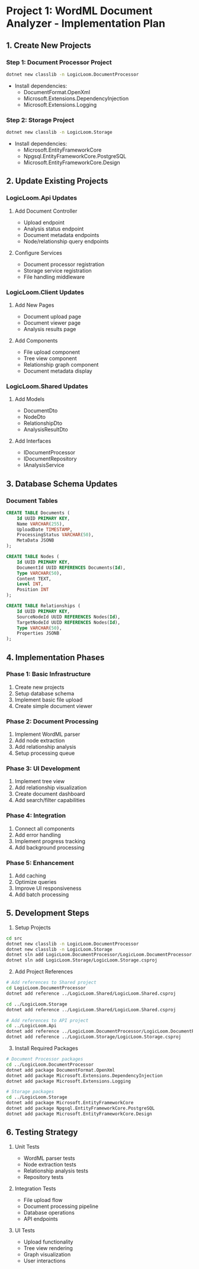 # Project 1: WordML Document Analyzer - Implementation Plan

## 1. Create New Projects

### Step 1: Document Processor Project
```bash
dotnet new classlib -n LogicLoom.DocumentProcessor
```
- Install dependencies:
  - DocumentFormat.OpenXml
  - Microsoft.Extensions.DependencyInjection
  - Microsoft.Extensions.Logging

### Step 2: Storage Project
```bash
dotnet new classlib -n LogicLoom.Storage
```
- Install dependencies:
  - Microsoft.EntityFrameworkCore
  - Npgsql.EntityFrameworkCore.PostgreSQL
  - Microsoft.EntityFrameworkCore.Design

## 2. Update Existing Projects

### LogicLoom.Api Updates
1. Add Document Controller
   - Upload endpoint
   - Analysis status endpoint
   - Document metadata endpoints
   - Node/relationship query endpoints

2. Configure Services
   - Document processor registration
   - Storage service registration
   - File handling middleware

### LogicLoom.Client Updates
1. Add New Pages
   - Document upload page
   - Document viewer page
   - Analysis results page

2. Add Components
   - File upload component
   - Tree view component
   - Relationship graph component
   - Document metadata display

### LogicLoom.Shared Updates
1. Add Models
   - DocumentDto
   - NodeDto
   - RelationshipDto
   - AnalysisResultDto

2. Add Interfaces
   - IDocumentProcessor
   - IDocumentRepository
   - IAnalysisService

## 3. Database Schema Updates

### Document Tables
```sql
CREATE TABLE Documents (
    Id UUID PRIMARY KEY,
    Name VARCHAR(255),
    UploadDate TIMESTAMP,
    ProcessingStatus VARCHAR(50),
    MetaData JSONB
);

CREATE TABLE Nodes (
    Id UUID PRIMARY KEY,
    DocumentId UUID REFERENCES Documents(Id),
    Type VARCHAR(50),
    Content TEXT,
    Level INT,
    Position INT
);

CREATE TABLE Relationships (
    Id UUID PRIMARY KEY,
    SourceNodeId UUID REFERENCES Nodes(Id),
    TargetNodeId UUID REFERENCES Nodes(Id),
    Type VARCHAR(50),
    Properties JSONB
);
```

## 4. Implementation Phases

### Phase 1: Basic Infrastructure
1. Create new projects
2. Setup database schema
3. Implement basic file upload
4. Create simple document viewer

### Phase 2: Document Processing
1. Implement WordML parser
2. Add node extraction
3. Add relationship analysis
4. Setup processing queue

### Phase 3: UI Development
1. Implement tree view
2. Add relationship visualization
3. Create document dashboard
4. Add search/filter capabilities

### Phase 4: Integration
1. Connect all components
2. Add error handling
3. Implement progress tracking
4. Add background processing

### Phase 5: Enhancement
1. Add caching
2. Optimize queries
3. Improve UI responsiveness
4. Add batch processing

## 5. Development Steps

1. Setup Projects
```bash
cd src
dotnet new classlib -n LogicLoom.DocumentProcessor
dotnet new classlib -n LogicLoom.Storage
dotnet sln add LogicLoom.DocumentProcessor/LogicLoom.DocumentProcessor.csproj
dotnet sln add LogicLoom.Storage/LogicLoom.Storage.csproj
```

2. Add Project References
```bash
# Add references to Shared project
cd LogicLoom.DocumentProcessor
dotnet add reference ../LogicLoom.Shared/LogicLoom.Shared.csproj

cd ../LogicLoom.Storage
dotnet add reference ../LogicLoom.Shared/LogicLoom.Shared.csproj

# Add references to API project
cd ../LogicLoom.Api
dotnet add reference ../LogicLoom.DocumentProcessor/LogicLoom.DocumentProcessor.csproj
dotnet add reference ../LogicLoom.Storage/LogicLoom.Storage.csproj
```

3. Install Required Packages
```bash
# Document Processor packages
cd ../LogicLoom.DocumentProcessor
dotnet add package DocumentFormat.OpenXml
dotnet add package Microsoft.Extensions.DependencyInjection
dotnet add package Microsoft.Extensions.Logging

# Storage packages
cd ../LogicLoom.Storage
dotnet add package Microsoft.EntityFrameworkCore
dotnet add package Npgsql.EntityFrameworkCore.PostgreSQL
dotnet add package Microsoft.EntityFrameworkCore.Design
```

## 6. Testing Strategy

1. Unit Tests
   - WordML parser tests
   - Node extraction tests
   - Relationship analysis tests
   - Repository tests

2. Integration Tests
   - File upload flow
   - Document processing pipeline
   - Database operations
   - API endpoints

3. UI Tests
   - Upload functionality
   - Tree view rendering
   - Graph visualization
   - User interactions
